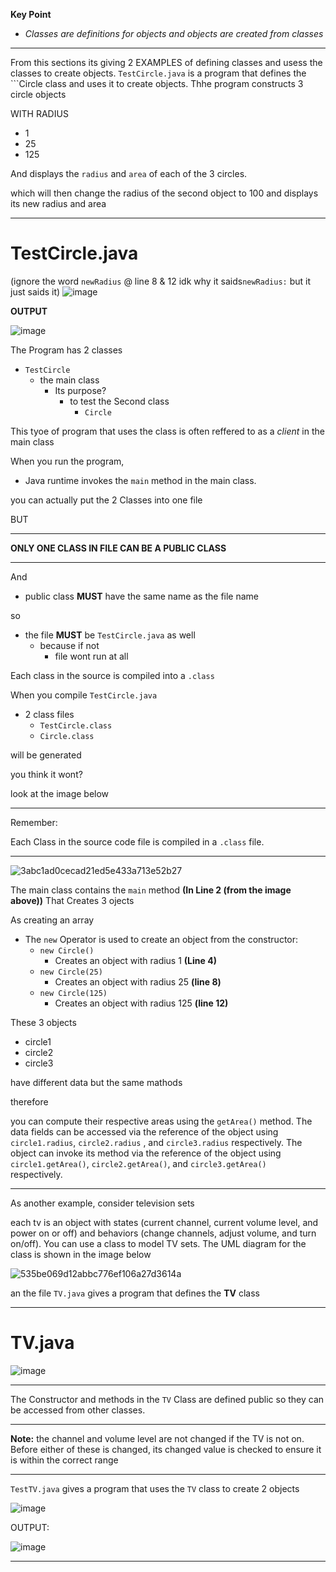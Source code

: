 **Key Point**
- _Classes are definitions for objects and objects are created from classes_

---------------------------------------

From this sections its giving 2 EXAMPLES of defining classes and usess the classes to create objects. ```TestCircle.java``` is a program that defines the ```Circle class and uses it to create objects. Thhe program constructs 3 circle objects

WITH RADIUS
- 1
- 25
- 125

And displays the ```radius``` and ```area``` of each of the 3 circles.

which will then change the radius of the second object to 100 and displays its new radius and area

----------------------------------------
# TestCircle.java
(ignore the word ```newRadius``` @ line 8 & 12 idk why it saids```newRadius:``` but it just saids it)
![image](https://github.com/user-attachments/assets/ed46ce88-eb4f-4aa7-8646-2e8cd58ef873)

**OUTPUT**

![image](https://github.com/user-attachments/assets/af339055-a9de-448d-8cb9-074c1f002fa7)

The Program has 2 classes
- ```TestCircle```
  - the main class
    - Its purpose?
      - to test the Second class
        - ```Circle```
       
This tyoe of program that uses the class is often reffered to as a _client_ in the main class

When you run the program,
- Java runtime invokes the ```main``` method in the main class.

you can actually put the 2 Classes into one file

BUT

-----------------------------------------------------
**ONLY ONE CLASS IN FILE CAN BE A PUBLIC CLASS**

-----------------------------------------------------
And
- public class **MUST** have the same name as the file name

so

- the file **MUST** be ```TestCircle.java``` as well
  - because if not
    - file wont run at all
  
Each class in the source is compiled into a ```.class```

When you compile ```TestCircle.java```
- 2 class files
  - ```TestCircle.class```
  - ```Circle.class```

will be generated

you think it wont?

look at the image below

-------------------------------
Remember:

Each Class in the source code file is compiled in a ```.class``` file.

-----------------------------------
![3abc1ad0cecad21ed5e433a713e52b27](https://github.com/user-attachments/assets/14afe86b-3010-4e05-bd89-f644c18de0e6)

The main class contains the ```main``` method **(In Line 2 (from the image above))** That Creates 3 ojects

As creating an array
- The ```new``` Operator is used to create an object from the constructor:
  -  ```new Circle()```
      - Creates an object with radius 1 **(Line 4)**
  - ```new Circle(25)```
      - Creates an object with radius 25 **(line 8)**
  - ```new Circle(125)```
      - Creates an object with radius 125 **(line 12)**
   
These 3 objects
- circle1
- circle2
- circle3

have different data but the same mathods

therefore

you can compute their respective areas using the ```getArea()``` method. The data fields can be accessed via the reference of the object using ```circle1.radius```, ```circle2.radius``` , and ```circle3.radius``` respectively. The object can invoke its method via the reference of the object using ```circle1.getArea()```, ```circle2.getArea()```, and ```circle3.getArea() ``` respectively.

----------------------------------------------------------------------
As another example, consider television sets

each tv is an object with states (current channel, current volume level, and power on or off) and behaviors (change channels, adjust volume, and turn on/off). You can use a class to model TV sets. The UML diagram for the class is shown in the image below 

![535be069d12abbc776ef106a27d3614a](https://github.com/user-attachments/assets/346eea40-828e-4a20-bcf6-a4ab985cd1e0)

an the file ```TV.java``` gives a program that defines the **TV** class

----------------------------------------------
# TV.java

![image](https://github.com/user-attachments/assets/90015354-79f1-4df0-9cdd-11a6ad56da78)

-----------------------------------------------
The Constructor and methods in the ```TV``` Class are defined public so they can be accessed from other classes.

-------------------------------------------
**Note:**
the channel and volume level are not changed if the TV is not on. Before either of these is changed, its changed value is checked to ensure it is within the correct range

-------------------------------------------
```TestTV.java``` gives a program that uses the ```TV``` class to create 2 objects

![image](https://github.com/user-attachments/assets/797ee53b-5eae-4f1c-a612-45d77b452150)

OUTPUT:

![image](https://github.com/user-attachments/assets/b09603f9-e9ba-4b38-bb66-3bcbcb038fa4)

----------------------------------------------------         
